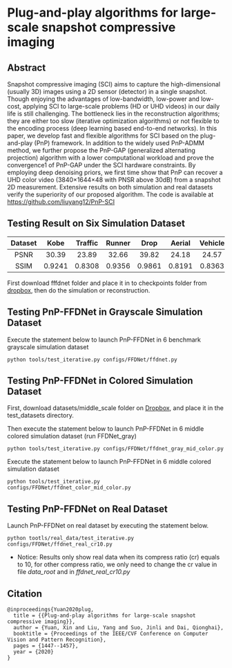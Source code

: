 # Plug-and-play algorithms for large-scale snapshot compressive imaging
## Abstract
Snapshot compressive imaging (SCI) aims to capture the high-dimensional (usually 3D) images using a 2D sensor (detector) in a single snapshot. Though enjoying the advantages of low-bandwidth, low-power and low-cost, applying SCI to large-scale problems (HD or UHD videos) in our daily life is still challenging. The bottleneck lies in the reconstruction algorithms; they are either too slow (iterative optimization algorithms) or not flexible to the encoding process (deep learning based end-to-end networks). In this paper, we develop fast and flexible algorithms for SCI based on the plug-and-play (PnP) framework. In addition to the widely used PnP-ADMM method, we further propose the PnP-GAP (generalized alternating projection) algorithm with a lower computational workload and prove the convergence1 of PnP-GAP under the SCI hardware constraints. By employing deep denoising priors, we first time show that PnP can recover a UHD color video (3840×1644×48 with PNSR above 30dB) from a snapshot 2D measurement. Extensive results on both simulation and real datasets verify the superiority of our proposed algorithm. The code is available at https://github.com/liuyang12/PnP-SCI

## Testing Result on Six Simulation Dataset
|Dataset|Kobe  |Traffic|Runner| Drop  | Aerial | Vehicle|Average|
|:----:|:----:|:----: |:----:|:-----:|:----:  | :-----:|:----: |
|PSNR  | 30.39|23.89 |32.66| 39.82| 24.18| 24.57|29.25| 
|SSIM  |0.9241|0.8308|0.9356|0.9861|0.8191|0.8363|0.8887|

First download fffdnet folder and place it in to checkpoints folder from [dropbox](https://www.dropbox.com/sh/96nf7jzabhqj4mh/AAB09QXrNGi_kujDDnWn6G32a?dl=0), then do the simulation or reconstruction.


## Testing PnP-FFDNet in Grayscale Simulation Dataset 

Execute the statement below to launch PnP-FFDNet in 6 benchmark grayscale simulation dataset

```
python tools/test_iterative.py configs/FFDNet/ffdnet.py 

```
## Testing PnP-FFDNet in Colored Simulation Dataset 
First, download datasets/middle_scale folder on [Dropbox](https://www.dropbox.com/sh/3cj7nv5l0hfqup9/AAAMbLQXmoVki98cqwuv754ia?dl=0), and place it in the test_datasets directory.

Then execute the statement below to launch PnP-FFDNet in 6 middle colored simulation dataset (run FFDNet_gray)

```
python tools/test_iterative.py configs/FFDNet/ffdnet_gray_mid_color.py 

```
Execute the statement below to launch PnP-FFDNet in 6 middle colored simulation dataset

```
python tools/test_iterative.py configs/FFDNet/ffdnet_color_mid_color.py 

```
## Testing PnP-FFDNet on Real Dataset 
Launch PnP-FFDNet on real dataset by executing the statement below.

```
python tootls/real_data/test_iterative.py configs/FFDNet/ffdnet_real_cr10.py 

```
* Notice: Results only show real data when its compress ratio (cr) equals to 10, for other compress ratio, we only need to change the cr value in file *data_root* and in *ffdnet_real_cr10.py* 

## Citation
```
@inproceedings{Yuan2020plug,  
  title = {{Plug-and-play algorithms for large-scale snapshot compressive imaging}},
  author = {Yuan, Xin and Liu, Yang and Suo, Jinli and Dai, Qionghai},
  booktitle = {Proceedings of the IEEE/CVF Conference on Computer Vision and Pattern Recognition},
  pages = {1447--1457},
  year = {2020}
}
```